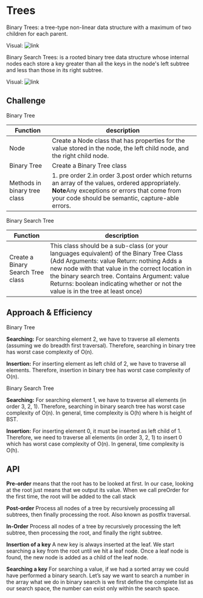 # Trees
<!-- Short summary or background information -->
Binary Trees:
a tree-type non-linear data structure with a maximum of two children for each parent.

Visual:
![link](https://static.javatpoint.com/ds/images/binary-tree.png)

Binary Search Trees:
is a rooted binary tree data structure whose internal nodes each store a key greater than all the keys in the node's left subtree and less than those in its right subtree.

Visual:
![link](https://lh3.googleusercontent.com/proxy/mdUycEJ4nZoUVX9_jQ4mAJyQOHUMuPjBajlXUrPt86AFRXPBOe_TSXgRthfVL9ZY6EC9B3YYpjkv5y-FOPBum3hmq6wl22sColxmBZ7DyMIpWa32yTLynIbj5gpX0JfFDNF-44pnaNKR6jVmrJMnircqx3PnD2vpAg8n8cUjJhh04owvHo_8oD-tNu0hk0E)


## Challenge
<!-- Description of the challenge -->

Binary Tree

Function|description
---|---
Node|Create a Node class that has properties for the value stored in the node, the left child node, and the right child node.
Binary Tree|Create a Binary Tree class
Methods in binary tree class|1. pre order 2.in order 3.post order which returns an array of the values, ordered appropriately. **Note**Any exceptions or errors that come from your code should be semantic, capture-able errors.

Binary Search Tree

Function|description
---|---
Create a Binary Search Tree class|This class should be a sub-class (or your languages equivalent) of the Binary Tree Class (Add Arguments: value Return: nothing Adds a new node with that value in the correct location in the binary search tree. Contains Argument: value Returns: boolean indicating whether or not the value is in the tree at least once)

## Approach & Efficiency
<!-- What approach did you take? Why? What is the Big O space/time for this approach? -->

Binary Tree

**Searching:** For searching element 2, we have to traverse all elements (assuming we do breadth first traversal). Therefore, searching in binary tree has worst case complexity of O(n).

**Insertion:** For inserting element as left child of 2, we have to traverse all elements. Therefore, insertion in binary tree has worst case complexity of O(n).

Binary Search Tree

**Searching:** For searching element 1, we have to traverse all elements (in order 3, 2, 1). Therefore, searching in binary search tree has worst case complexity of O(n). In general, time complexity is O(h) where h is height of BST.

**Insertion:** For inserting element 0, it must be inserted as left child of 1. Therefore, we need to traverse all elements (in order 3, 2, 1) to insert 0 which has worst case complexity of O(n). In general, time complexity is O(h).

## API
<!-- Description of each method publicly available in each of your trees --> 

**Pre-order** means that the root has to be looked at first. In our case, looking at the root just means that we output its value. When we call preOrder for the first time, the root will be added to the call stack

**Post-order** Process all nodes of a tree by recursively processing all subtrees, then finally processing the root. Also known as postfix traversal.

**In-Order** Process all nodes of a tree by recursively processing the left subtree, then processing the root, and finally the right subtree.

**Insertion of a key** A new key is always inserted at the leaf. We start searching a key from the root until we hit a leaf node. Once a leaf node is found, the new node is added as a child of the leaf node. 

**Searching a key** For searching a value, if we had a sorted array we could have performed a binary search. Let’s say we want to search a number in the array what we do in binary search is we first define the complete list as our search space, the number can exist only within the search space.